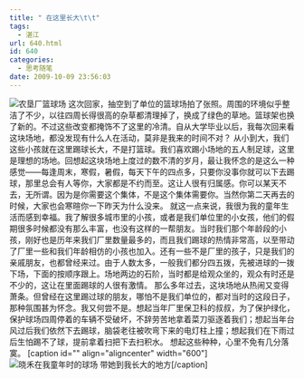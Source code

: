 ```yaml
---
title: " 在这里长大\t\t"
tags:
  - 湛江
url: 640.html
id: 640
categories:
  - 思考随笔
date: 2009-10-09 23:56:03
---
```


![农垦厂篮球场](../../../images/2009/10/e5869ce59ea6e58e82e79083e59cba-small.jpg "农垦厂篮球场") 这次回家，抽空到了单位的篮球场拍了张照。周围的环境似乎整洁了不少，以往四周长得很高的杂草都清理掉了，换成了绿色的草地。篮球架也换了新的。不过这些改变都掩饰不了这里的冷清。自从大学毕业以后，我每次回来看这块场地，都没发现有什么人在活动，莫非是我来的时间不对？ 从小到大，我们这些小孩就在这里踢球长大，不是打篮球。我们喜欢踢小场地的五人制足球，这里是理想的场地。回想起这块场地上度过的数不清的岁月，最让我怀念的是这么一种感觉——每逢周末，寒假，暑假，每天下午的四点多，只要你没事你就可以下去踢球，那里总会有人等你，大家都是不约而至。这让人很有归属感。你可以某天不去，无所谓。因为是你需要这个集体，不是这个集体需要你。当然你第二天再去的时候，大家也会寒暄你一下昨天为什么没来。 就这一点来说，我很为我的童年生活而感到幸福。我了解很多城市里的小孩，或者是我们单位里的小女孩，他们的假期很多时候都没有那么丰富，也没有这样的一帮朋友。当时我们那个年龄段的小孩，刚好也是历年来我们厂里数量最多的，而且我们踢球的热情非常高，以至带动了厂里一些和我们年龄相仿的小孩也加入。还有一些不是厂里的孩子，只是我们的亲戚朋友，也都曾经来过。由于人数太多，一般我们都分四五拨，先被进球的一拨下场，下面的按顺序跟上。场地两边的石阶，当时都是给观众坐的，观众有时还是不少的，这让在里面踢球的人很有激情。 那么多年过去，这块场地从热闹又变得萧条。但曾经在这里踢过球的朋友，哪怕不是我们单位的，都对当时的这段日子，那种氛围甚为怀念。我又何尝不是。想起当年厂里保卫科的叔叔，为了保护绿化，保护球场四周停着的车辆不受破坏，不辞劳苦地拿着菜刀驱逐着我们；想起当年台风过后我们依然下去踢球，脑袋老往被吹弯下来的电灯柱上撞；想起我们在下雨过后生怕踢不了球，提前拿着扫把下去扫积水。 想起这些种种，心里不免有几分落寞。 \[caption id="" align="aligncenter" width="600"\]![晓禾在我童年时的球场](../../../images/2009/10/e5869ce59ea6e58e82e79083e59cba-small2.jpg "晓禾在我童年时的球场") 带她到我长大的地方\[/caption\]